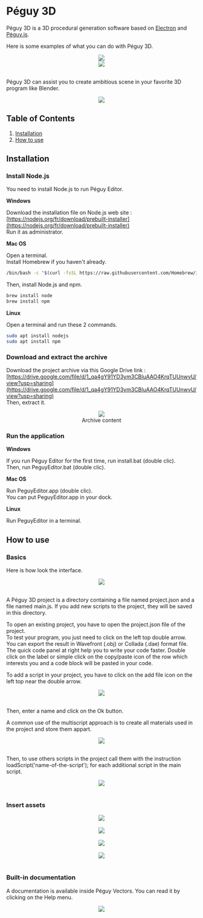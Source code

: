 # Péguy 3D
Péguy 3D is a 3D procedural generation software based on [Electron](https://www.electronjs.org/) and [Péguy.js](https://github.com/Killfaeh/Peguy.js).</br>

Here is some examples of what you can do with Péguy 3D.</br>

<div align="center">
<img src="./demos/quickStartDemoScreenshot.png"></br>
<img src="./demos/screenshot.png">
</div></br>

Péguy 3D can assist you to create ambitious scene in your favorite 3D program like Blender.</br>

<div align="center">
<img src="./demos/buildingsIllustration.jpg">
</div>

## Table of Contents

1. [Installation](#installation)
2. [How to use](#how-to-use)

## Installation

### Install Node.js

You need to install Node.js to run Péguy Editor.

**Windows**

Download the installation file on Node.js web site : [https://nodejs.org/fr/download/prebuilt-installer](https://nodejs.org/fr/download/prebuilt-installer) </br>
Run it as administrator.

**Mac OS**

Open a terminal. </br>
Install Homebrew if you haven't already.

```bash
/bin/bash -c "$(curl -fsSL https://raw.githubusercontent.com/Homebrew/install/HEAD/install.sh)"
```

Then, install Node.js and npm.

```bash
brew install node
brew install npm
```

**Linux**

Open a terminal and run these 2 commands.

```bash
sudo apt install nodejs
sudo apt install npm
```

### Download and extract the archive

Download the project archive via this Google Drive link : [https://drive.google.com/file/d/1_qa4gY91YD3ym3CBluAAO4KrqTUUnwvU/view?usp=sharing](https://drive.google.com/file/d/1_qa4gY91YD3ym3CBluAAO4KrqTUUnwvU/view?usp=sharing) </br>
Then, extract it.

<div align="center">
<img src="./doc/archiveContent.png"></br>
Archive content
</div>

### Run the application

**Windows**

If you run Péguy Editor for the first time, run install.bat (double clic).</br>
Then, run PeguyEditor.bat (double clic).

**Mac OS**

Run PeguyEditor.app (double clic).</br>
You can put PeguyEditor.app in your dock.

**Linux**

Run PeguyEditor in a terminal.

## How to use

### Basics

Here is how look the interface.</br>

<div align="center">
<img src="./demos/quickStartDemoScreenshot.png">
</div></br>

A Péguy 3D project is a directory containing a file named project.json and a file named main.js. 
If you add new scripts to the project, they will be saved in this directory.</br>

To open an existing project, you have to open the project.json file of the project.</br>
To test your program, you just need to click on the left top double arrow.</br>
You can export the result in Wavefront (.obj) or Collada (.dae) format file.</br>
The quick code panel at right help you to write your code faster. Double click on the label or simple click on the copy/paste icon of the row which interests you and a code block will be pasted in your code.</br>

To add a script in your project, you have to click on the add file icon on the left top near the double arrow. </br>

<div align="center">
<img src="./doc/02-addScript.png">
</div></br>

Then, enter a name and click on the Ok button.</br>

A common use of the multiscript approach is to create all materials used in the project and store them appart.</br>

<div align="center">
<img src="./doc/04-materialsScript.png">
</div></br>

Then, to use others scripts in the project call them with the instruction loadScript('name-of-the-script'); for each additional script in the main script.</br>

<div align="center">
<img src="./doc/05-includeScript.png">
</div></br>

### Insert assets

<div align="center">
<img src="./doc/06-vectorailAssetsLibrary.png">
</div></br>

<div align="center">
<img src="./doc/07-vectorialAssetsLibraryQuickAccess.png">
</div></br>

<div align="center">
<img src="./doc/08-insertVectorialAsset.png">
</div></br>

<div align="center">
<img src="./doc/09-insertVectorialAsset.png">
</div></br>

### Built-in documentation

A documentation is available inside Péguy Vectors. You can read it by clicking on the Help menu.</br>

<div align="center">
<img src="./doc/10-help.png">
</div></br>
